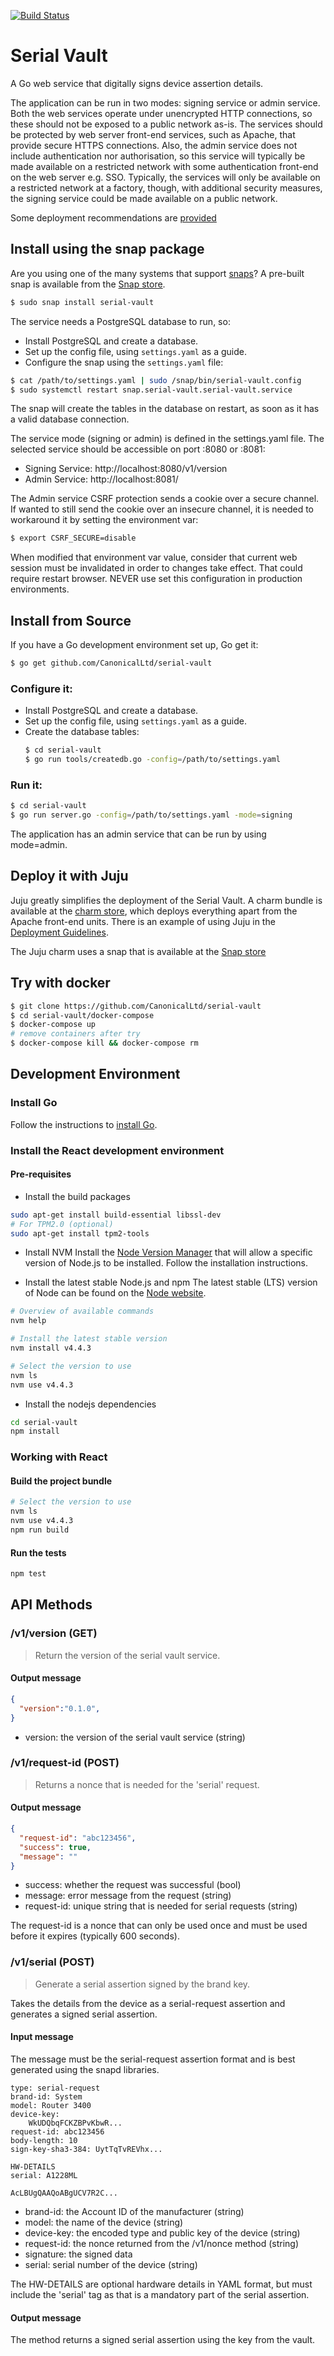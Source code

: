 [![Build Status][travis-image]][travis-url]
# Serial Vault

A Go web service that digitally signs device assertion details.

The application can be run in two modes: signing service or admin service. Both the web services
operate under unencrypted HTTP connections, so these should not be exposed to a public network
as-is. The services should be protected by web server front-end services, such as Apache, that
provide secure HTTPS connections. Also, the admin service does not include authentication nor 
authorisation, so this service will typically be made available on a restricted network with some 
authentication front-end on the web server e.g. SSO. Typically, the services will only be available 
on a restricted network at a factory, though, with additional security measures, the signing service 
could be made available on a public network.

Some deployment recommendations are [provided](docs/Deployment.md)

## Install using the snap package
Are you using one of the many systems that support [snaps](https://snapcraft.io/)?
A pre-built snap is available from the [Snap store](https://uappexplorer.com/app/serial-vault.james).

```bash
$ sudo snap install serial-vault
```

The service needs a PostgreSQL database to run, so:
- Install PostgreSQL and create a database.
- Set up the config file, using ```settings.yaml``` as a guide.
- Configure the snap using the ```settings.yaml``` file:

```bash
$ cat /path/to/settings.yaml | sudo /snap/bin/serial-vault.config
$ sudo systemctl restart snap.serial-vault.serial-vault.service
```

The snap will create the tables in the database on restart, as soon as it has a valid database connection.

The service mode (signing or admin) is defined in the settings.yaml file. The
selected service should be accessible on port :8080 or :8081:
 - Signing Service: http://localhost:8080/v1/version
 - Admin Service: http://localhost:8081/

The Admin service CSRF protection sends a cookie over a secure channel. If wanted to still send the cookie 
over an insecure channel, it is needed to workaround it by setting the environment var:
```bash
$ export CSRF_SECURE=disable
```
When modified that environment var value, consider that current web session must be invalidated
in order to changes take effect. That could require restart browser.
NEVER use set this configuration in production environments.

## Install from Source
If you have a Go development environment set up, Go get it:

  ```bash
  $ go get github.com/CanonicalLtd/serial-vault
  ```

### Configure it:
- Install PostgreSQL and create a database.
- Set up the config file, using ```settings.yaml``` as a guide.
- Create the database tables:
  ```bash
  $ cd serial-vault
  $ go run tools/createdb.go -config=/path/to/settings.yaml
  ```

### Run it:
  ```bash
  $ cd serial-vault
  $ go run server.go -config=/path/to/settings.yaml -mode=signing
  ```

The application has an admin service that can be run by using mode=admin.

## Deploy it with Juju
Juju greatly simplifies the deployment of the Serial Vault. A charm bundle is available
at the [charm store](https://jujucharms.com/u/jamesj/serial-vault-bundle/), which deploys
everything apart from the Apache front-end units. There is an example of using Juju in the
[Deployment Guidelines](docs/Deployment.md).

The Juju charm uses a snap that is available at the [Snap store](https://uappexplorer.com/app/serial-vault.james)

## Try with docker
  ```bash
  $ git clone https://github.com/CanonicalLtd/serial-vault
  $ cd serial-vault/docker-compose
  $ docker-compose up
  # remove containers after try
  $ docker-compose kill && docker-compose rm
  ```

## Development Environment

### Install Go
Follow the instructions to [install Go](https://golang.org/doc/install).

### Install the React development environment
#### Pre-requisites
- Install the build packages
```bash
sudo apt-get install build-essential libssl-dev
# For TPM2.0 (optional)
sudo apt-get install tpm2-tools
```

- Install NVM
Install the [Node Version Manager](https://github.com/creationix/nvm) that will allow a specific
version of Node.js to be installed. Follow the installation instructions.

- Install the latest stable Node.js and npm
The latest stable (LTS) version of Node can be found on the [Node website](nodejs.org).
```bash
# Overview of available commands
nvm help

# Install the latest stable version
nvm install v4.4.3

# Select the version to use
nvm ls
nvm use v4.4.3
```

- Install the nodejs dependencies
```bash
cd serial-vault
npm install
```

### Working with React

#### Build the project bundle
```bash
# Select the version to use
nvm ls
nvm use v4.4.3
npm run build
```

#### Run the tests
```bash
npm test
```


## API Methods

### /v1/version (GET)
> Return the version of the serial vault service.

#### Output message
```json
{
  "version":"0.1.0",
}
```
- version: the version of the serial vault service (string)


### /v1/request-id (POST)
> Returns a nonce that is needed for the 'serial' request.

#### Output message
```json
{
  "request-id": "abc123456",
  "success": true,
  "message": ""
}
```
- success: whether the request was successful (bool)
- message: error message from the request (string)
- request-id: unique string that is needed for serial requests (string)

The request-id is a nonce that can only be used once and must be used before it expires (typically 600 seconds).

### /v1/serial (POST)
> Generate a serial assertion signed by the brand key.

Takes the details from the device as a serial-request assertion and generates a signed serial assertion.

#### Input message
The message must be the serial-request assertion format and is best generated using the snapd libraries.
```
type: serial-request
brand-id: System
model: Router 3400
device-key:
    WkUDQbqFCKZBPvKbwR...
request-id: abc123456
body-length: 10
sign-key-sha3-384: UytTqTvREVhx...

HW-DETAILS
serial: A1228ML

AcLBUgQAAQoABgUCV7R2C...
```
- brand-id: the Account ID of the manufacturer (string)
- model: the name of the device (string)
- device-key: the encoded type and public key of the device (string)
- request-id: the nonce returned from the /v1/nonce method (string)
- signature: the signed data
- serial: serial number of the device (string)

The HW-DETAILS are optional hardware details in YAML format, but must include the 'serial' tag as that is a mandatory
part of the serial assertion.

#### Output message
The method returns a signed serial assertion using the key from the vault.


[travis-image]: https://travis-ci.org/CanonicalLtd/serial-vault.svg?branch=master
[travis-url]: https://travis-ci.org/CanonicalLtd/serial-vault
